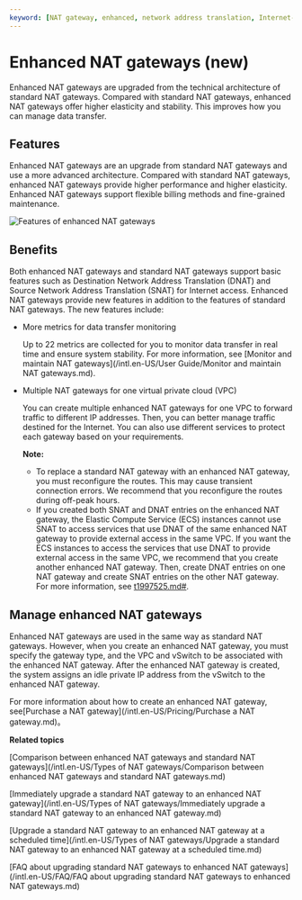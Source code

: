 ```yaml
---
keyword: [NAT gateway, enhanced, network address translation, Internet-facing services, Internet access]
---
```


# Enhanced NAT gateways \(new\)

Enhanced NAT gateways are upgraded from the technical architecture of standard NAT gateways. Compared with standard NAT gateways, enhanced NAT gateways offer higher elasticity and stability. This improves how you can manage data transfer.

## Features

Enhanced NAT gateways are an upgrade from standard NAT gateways and use a more advanced architecture. Compared with standard NAT gateways, enhanced NAT gateways provide higher performance and higher elasticity. Enhanced NAT gateways support flexible billing methods and fine-grained maintenance.

![Features of enhanced NAT gateways](https://static-aliyun-doc.oss-accelerate.aliyuncs.com/assets/img/en-US/0082659951/p147923.png)

## Benefits

Both enhanced NAT gateways and standard NAT gateways support basic features such as Destination Network Address Translation \(DNAT\) and Source Network Address Translation \(SNAT\) for Internet access. Enhanced NAT gateways provide new features in addition to the features of standard NAT gateways. The new features include:

-   More metrics for data transfer monitoring

    Up to 22 metrics are collected for you to monitor data transfer in real time and ensure system stability. For more information, see [Monitor and maintain NAT gateways](/intl.en-US/User Guide/Monitor and maintain NAT gateways.md).

-   Multiple NAT gateways for one virtual private cloud \(VPC\)

    You can create multiple enhanced NAT gateways for one VPC to forward traffic to different IP addresses. Then, you can better manage traffic destined for the Internet. You can also use different services to protect each gateway based on your requirements.

    **Note:**

    -   To replace a standard NAT gateway with an enhanced NAT gateway, you must reconfigure the routes. This may cause transient connection errors. We recommend that you reconfigure the routes during off-peak hours.
    -   If you created both SNAT and DNAT entries on the enhanced NAT gateway, the Elastic Compute Service \(ECS\) instances cannot use SNAT to access services that use DNAT of the same enhanced NAT gateway to provide external access in the same VPC. If you want the ECS instances to access the services that use DNAT to provide external access in the same VPC, we recommend that you create another enhanced NAT gateway. Then, create DNAT entries on one NAT gateway and create SNAT entries on the other NAT gateway. For more information, see [t1997525.md\#]().

## Manage enhanced NAT gateways

Enhanced NAT gateways are used in the same way as standard NAT gateways. However, when you create an enhanced NAT gateway, you must specify the gateway type, and the VPC and vSwitch to be associated with the enhanced NAT gateway. After the enhanced NAT gateway is created, the system assigns an idle private IP address from the vSwitch to the enhanced NAT gateway.

For more information about how to create an enhanced NAT gateway, see[Purchase a NAT gateway](/intl.en-US/Pricing/Purchase a NAT gateway.md)。

**Related topics**  


[Comparison between enhanced NAT gateways and standard NAT gateways](/intl.en-US/Types of NAT gateways/Comparison between enhanced NAT gateways and standard NAT gateways.md)

[Immediately upgrade a standard NAT gateway to an enhanced NAT gateway](/intl.en-US/Types of NAT gateways/Immediately upgrade a standard NAT gateway to an enhanced NAT gateway.md)

[Upgrade a standard NAT gateway to an enhanced NAT gateway at a scheduled time](/intl.en-US/Types of NAT gateways/Upgrade a standard NAT gateway to an enhanced NAT gateway at a scheduled time.md)

[FAQ about upgrading standard NAT gateways to enhanced NAT gateways](/intl.en-US/FAQ/FAQ about upgrading standard NAT gateways to enhanced NAT gateways.md)

